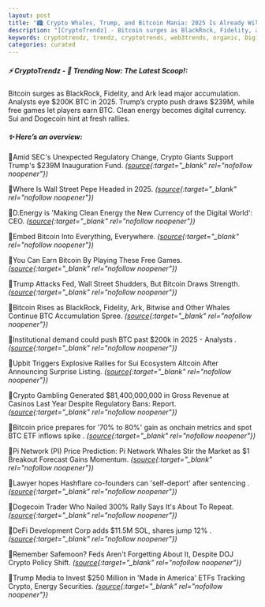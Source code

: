 ```yaml
---
layout: post
title: "🏙️ Crypto Whales, Trump, and Bitcoin Mania: 2025 Is Already Wild"
description: "[CryptoTrendz] - Bitcoin surges as BlackRock, Fidelity, and Ark lead major accumulation. Analysts eye $200K BTC in 2025. Trump’s crypto push draws $239M, while free games let players earn BTC. Clean energy becomes digital currency. Sui and Dogecoin hint at fresh rallies."
keywords: cryptotrendz, trendz, cryptotrends, web3trends, organic, Digital, Crypto, Pi, BTC, Altcoin, Market, Bitcoin, Network, Revenue, Pepe
categories: curated
---
```


##### ⚡ CryptoTrendz - 📌 *Trending Now: The Latest Scoop!:*

Bitcoin surges as BlackRock, Fidelity, and Ark lead major accumulation. Analysts eye $200K BTC in 2025. Trump’s crypto push draws $239M, while free games let players earn BTC. Clean energy becomes digital currency. Sui and Dogecoin hint at fresh rallies.

##### ✨ *Here’s an overview:*


🔹Amid SEC's Unexpected Regulatory Change, Crypto Giants Support Trump's $239M Inauguration Fund. *([source](https://s.avyag.com/6xd0){:target="_blank" rel="nofollow noopener"})*

🔹Where Is Wall Street Pepe Headed in 2025. *([source](https://s.avyag.com/hboq){:target="_blank" rel="nofollow noopener"})*

🔹D.Energy is 'Making Clean Energy the New Currency of the Digital World': CEO. *([source](https://s.avyag.com/vi8q){:target="_blank" rel="nofollow noopener"})*

🔹Embed Bitcoin Into Everything, Everywhere. *([source](https://s.avyag.com/0oj9){:target="_blank" rel="nofollow noopener"})*

🔹You Can Earn Bitcoin By Playing These Free Games. *([source](https://s.avyag.com/889y){:target="_blank" rel="nofollow noopener"})*

🔹Trump Attacks Fed, Wall Street Shudders, But Bitcoin Draws Strength. *([source](https://s.avyag.com/4ot5){:target="_blank" rel="nofollow noopener"})*

🔹Bitcoin Rises as BlackRock, Fidelity, Ark, Bitwise and Other Whales Continue BTC Accumulation Spree. *([source](https://s.avyag.com/v0wa){:target="_blank" rel="nofollow noopener"})*

🔹Institutional demand could push BTC past $200k in 2025 - Analysts . *([source](https://s.avyag.com/6aw5){:target="_blank" rel="nofollow noopener"})*

🔹Upbit Triggers Explosive Rallies for Sui Ecosystem Altcoin After Announcing Surprise Listing. *([source](https://s.avyag.com/xnd4){:target="_blank" rel="nofollow noopener"})*

🔹Crypto Gambling Generated $81,400,000,000 in Gross Revenue at Casinos Last Year Despite Regulatory Bans: Report. *([source](https://s.avyag.com/f69r){:target="_blank" rel="nofollow noopener"})*

🔹Bitcoin price prepares for '70% to 80%' gain as onchain metrics and spot BTC ETF inflows spike . *([source](https://s.avyag.com/tesp){:target="_blank" rel="nofollow noopener"})*

🔹Pi Network (PI) Price Prediction: Pi Network Whales Stir the Market as $1 Breakout Forecast Gains Momentum. *([source](https://s.avyag.com/da14){:target="_blank" rel="nofollow noopener"})*

🔹Lawyer hopes Hashflare co-founders can 'self-deport' after sentencing . *([source](https://s.avyag.com/tcrk){:target="_blank" rel="nofollow noopener"})*

🔹Dogecoin Trader Who Nailed 300% Rally Says It's About To Repeat. *([source](https://s.avyag.com/hafp){:target="_blank" rel="nofollow noopener"})*

🔹DeFi Development Corp adds $11.5M SOL,  shares jump 12% . *([source](https://s.avyag.com/zij8){:target="_blank" rel="nofollow noopener"})*

🔹Remember Safemoon? Feds Aren't Forgetting About It, Despite DOJ Crypto Policy Shift. *([source](https://s.avyag.com/i379){:target="_blank" rel="nofollow noopener"})*

🔹Trump Media to Invest $250 Million in 'Made in America' ETFs Tracking Crypto, Energy Securities. *([source](https://s.avyag.com/e94j){:target="_blank" rel="nofollow noopener"})*
